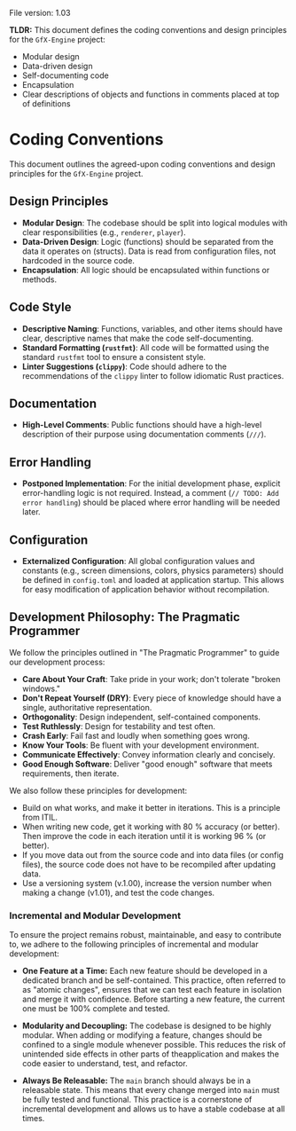File version: 1.03

**TLDR:**
This document defines the coding conventions and design principles for the `GfX-Engine` project:
* Modular design
* Data-driven design
* Self-documenting code
* Encapsulation
* Clear descriptions of objects and functions in comments placed at top of definitions

# Coding Conventions

This document outlines the agreed-upon coding conventions and design principles for the `GfX-Engine` project.

## Design Principles

- **Modular Design**: The codebase should be split into logical modules with clear responsibilities (e.g., `renderer`, `player`).
- **Data-Driven Design**: Logic (functions) should be separated from the data it operates on (structs). Data is read from configuration files, not hardcoded in the source code.
- **Encapsulation**: All logic should be encapsulated within functions or methods.

## Code Style

- **Descriptive Naming**: Functions, variables, and other items should have clear, descriptive names that make the code self-documenting.
- **Standard Formatting (`rustfmt`)**: All code will be formatted using the standard `rustfmt` tool to ensure a consistent style.
- **Linter Suggestions (`clippy`)**: Code should adhere to the recommendations of the `clippy` linter to follow idiomatic Rust practices.

## Documentation

- **High-Level Comments**: Public functions should have a high-level description of their purpose using documentation comments (`///`).

## Error Handling

- **Postponed Implementation**: For the initial development phase, explicit error-handling logic is not required. Instead, a comment (`// TODO: Add error handling`) should be placed where error handling will be needed later.

## Configuration

- **Externalized Configuration**: All global configuration values and constants (e.g., screen dimensions, colors, physics parameters) should be defined in `config.toml` and loaded at application startup. This allows for easy modification of application behavior without recompilation.

## Development Philosophy: The Pragmatic Programmer

We follow the principles outlined in "The Pragmatic Programmer" to guide our
development process:

- **Care About Your Craft**: Take pride in your work; don't tolerate "broken
  windows."
- **Don't Repeat Yourself (DRY)**: Every piece of knowledge should have a single, authoritative representation.
- **Orthogonality**: Design independent, self-contained components.
- **Test Ruthlessly**: Design for testability and test often.
- **Crash Early**: Fail fast and loudly when something goes wrong.
- **Know Your Tools**: Be fluent with your development environment.
- **Communicate Effectively**: Convey information clearly and concisely.
- **Good Enough Software**: Deliver "good enough" software that meets requirements, then iterate.

We also follow these principles for development:

- Build on what works, and make it better in iterations. This is a principle from ITIL.
- When writing new code, get it working with 80 % accuracy (or better). Then improve the code in each iteration until it is working 96 % (or better).
- If you move data out from the source code and into data files (or config files), the source code does not have to be recompiled after updating data.
- Use a versioning system (v.1.00), increase the version number when making a change (v1.01), and test the code changes.

### Incremental and Modular Development

To ensure the project remains robust, maintainable, and easy to contribute to, we adhere to the following principles of incremental and modular development:

*   **One Feature at a Time:** Each new feature should be developed in a dedicated branch and be self-contained. This practice, often referred to as "atomic changes", ensures that we can test each feature in isolation and merge it with confidence. Before starting a new feature, the current one must be 100% complete and tested.

*   **Modularity and Decoupling:** The codebase is designed to be highly modular. When adding or modifying a feature, changes should be confined to a single module whenever possible. This reduces the risk of unintended side effects in other parts of theapplication and makes the code easier to understand, test, and refactor.

*   **Always Be Releasable:** The `main` branch should always be in a releasable state. This means that every change merged into `main` must be fully tested and functional. This practice is a cornerstone of incremental development and allows us to have a stable codebase at all times.
